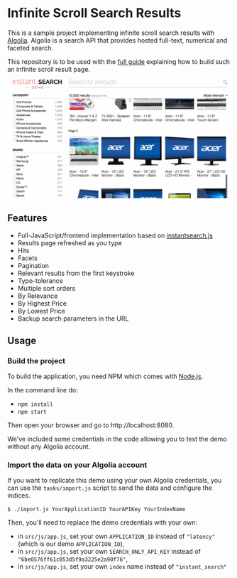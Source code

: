 # Infinite Scroll Search Results

This is a sample project implementing infinite scroll search results with
[Algolia](https://www.algolia.com). Algolia is a search API that provides hosted
full-text, numerical and faceted search.

This repository is to be used with the [full
guide](https://www.algolia.com/doc/guides/search/infinite-scroll) explaining how to build such
an infinite scroll result page.

![Infinite Scroll](./screencast.gif)

## Features

* Full-JavaScript/frontend implementation based on [instantsearch.js](https://community.algolia.com/instantsearch.js/)
* Results page refreshed as you type
* Hits
* Facets
* Pagination
* Relevant results from the first keystroke
* Typo-tolerance
* Multiple sort orders
* By Relevance
* By Highest Price
* By Lowest Price
* Backup search parameters in the URL

## Usage

### Build the project

To build the application, you need NPM which comes with [Node.js](https://nodejs.org).

In the command line do:
  - `npm install`  
  - `npm start`  

Then open your browser and go to http://localhost:8080.

We've included some credentials in the code allowing you to test the demo without any Algolia account.

### Import the data on your Algolia account

If you want to replicate this demo using your own Algolia credentials, you can use the `tasks/import.js` script to send the data and configure the indices.

```
$ ./import.js YourApplicationID YourAPIKey YourIndexName
```

Then, you'll need to replace the demo credentials with your own:
- in `src/js/app.js`, set your own `APPLICATION_ID` instead of `"latency"` (which is our demo `APPLICATION_ID`),
- in `src/js/app.js`, set your own `SEARCH_ONLY_API_KEY` instead of `"6be0576ff61c053d5f9a3225e2a90f76"`,
- in `src/js/app.js`, set your own `index` name instead of `"instant_search"`
